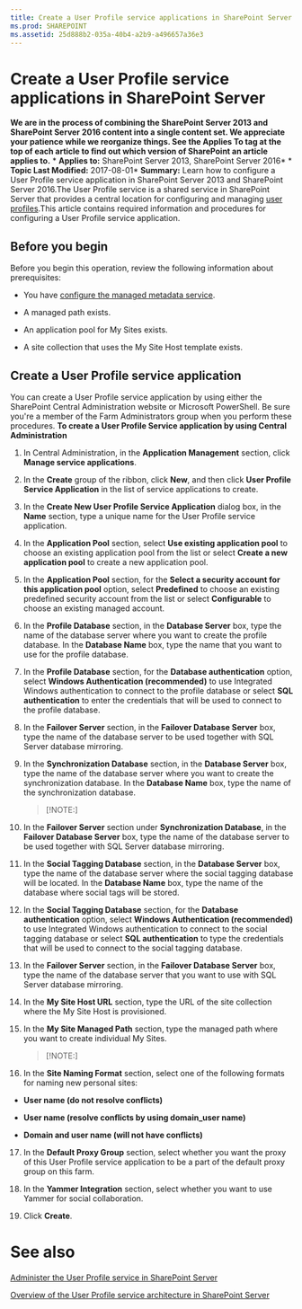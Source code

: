 ```yaml
---
title: Create a User Profile service applications in SharePoint Server
ms.prod: SHAREPOINT
ms.assetid: 25d888b2-035a-40b4-a2b9-a496657a36e3
---
```



# Create a User Profile service applications in SharePoint Server
 **We are in the process of combining the SharePoint Server 2013 and SharePoint Server 2016 content into a single content set. We appreciate your patience while we reorganize things. See the Applies To tag at the top of each article to find out which version of SharePoint an article applies to.** * **Applies to:** SharePoint Server 2013, SharePoint Server 2016*  * **Topic Last Modified:** 2017-08-01* **Summary:** Learn how to configure a User Profile service application in SharePoint Server 2013 and SharePoint Server 2016.The User Profile service is a shared service in SharePoint Server that provides a central location for configuring and managing  [user profiles](html/overview-of-the-user-profile-service-architecture-in-sharepoint-server.md).This article contains required information and procedures for configuring a User Profile service application.
## Before you begin
<a name="begin"> </a>

Before you begin this operation, review the following information about prerequisites:
- You have  [configure the managed metadata service](html/configure-the-managed-metadata-service.md).
    
  
- A managed path exists. 
    
  
- An application pool for My Sites exists.
    
  
- A site collection that uses the My Site Host template exists.
    
  

## Create a User Profile service application
<a name="createapp"> </a>

You can create a User Profile service application by using either the SharePoint Central Administration website or Microsoft PowerShell. Be sure you're a member of the Farm Administrators group when you perform these procedures. **To create a User Profile Service application by using Central Administration**
1. In Central Administration, in the **Application Management** section, click **Manage service applications**.
    
  
2. In the **Create** group of the ribbon, click **New**, and then click **User Profile Service Application** in the list of service applications to create.
    
  
3. In the **Create New User Profile Service Application** dialog box, in the **Name** section, type a unique name for the User Profile service application.
    
  
4. In the **Application Pool** section, select **Use existing application pool** to choose an existing application pool from the list or select **Create a new application pool** to create a new application pool.
    
  
5. In the **Application Pool** section, for the **Select a security account for this application pool** option, select **Predefined** to choose an existing predefined security account from the list or select **Configurable** to choose an existing managed account.
    
  
6. In the **Profile Database** section, in the **Database Server** box, type the name of the database server where you want to create the profile database. In the **Database Name** box, type the name that you want to use for the profile database.
    
  
7. In the **Profile Database** section, for the **Database authentication** option, select **Windows Authentication (recommended)** to use Integrated Windows authentication to connect to the profile database or select **SQL authentication** to enter the credentials that will be used to connect to the profile database.
    
  
8. In the **Failover Server** section, in the **Failover Database Server** box, type the name of the database server to be used together with SQL Server database mirroring.
    
  
9. In the **Synchronization Database** section, in the **Database Server** box, type the name of the database server where you want to create the synchronization database. In the **Database Name** box, type the name of the synchronization database.
    
    > [!NOTE:]
      
10. In the **Failover Server** section under **Synchronization Database**, in the **Failover Database Server** box, type the name of the database server to be used together with SQL Server database mirroring.
    
  
11. In the **Social Tagging Database** section, in the **Database Server** box, type the name of the database server where the social tagging database will be located. In the **Database Name** box, type the name of the database where social tags will be stored.
    
  
12. In the **Social Tagging Database** section, for the **Database authentication** option, select **Windows Authentication (recommended)** to use Integrated Windows authentication to connect to the social tagging database or select **SQL authentication** to type the credentials that will be used to connect to the social tagging database.
    
  
13. In the **Failover Server** section, in the **Failover Database Server** box, type the name of the database server that you want to use with SQL Server database mirroring.
    
  
14. In the **My Site Host URL** section, type the URL of the site collection where the My Site Host is provisioned.
    
  
15. In the **My Site Managed Path** section, type the managed path where you want to create individual My Sites.
    
    > [!NOTE:]
      
16. In the **Site Naming Format** section, select one of the following formats for naming new personal sites:
    
  - **User name (do not resolve conflicts)**
    
  
  - **User name (resolve conflicts by using domain_user name)**
    
  
  - **Domain and user name (will not have conflicts)**
    
  
17. In the **Default Proxy Group** section, select whether you want the proxy of this User Profile service application to be a part of the default proxy group on this farm.
    
  
18. In the **Yammer Integration** section, select whether you want to use Yammer for social collaboration.
    
  
19. Click **Create**.
    
  

# See also

#### 

 [Administer the User Profile service in SharePoint Server](html/administer-the-user-profile-service-in-sharepoint-server.md)
  
    
    
 [Overview of the User Profile service architecture in SharePoint Server](html/overview-of-the-user-profile-service-architecture-in-sharepoint-server.md)
  
    
    

  
    
    

